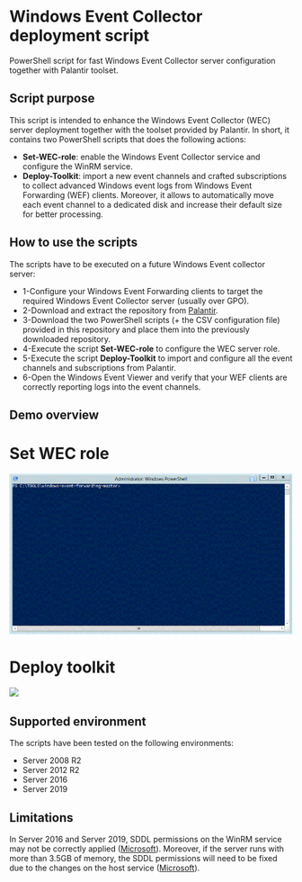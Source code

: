 # Windows Event Collector deployment script
PowerShell script for fast Windows Event Collector server configuration together with Palantir toolset.

## Script purpose
This script is intended to enhance the Windows Event Collector (WEC) server deployment together with the toolset provided by Palantir. In short, it contains two PowerShell scripts that does the following actions:
* **Set-WEC-role**: enable the Windows Event Collector service and configure the WinRM service.
* **Deploy-Toolkit**: import a new event channels and crafted subscriptions to collect advanced Windows event logs from Windows Event Forwarding (WEF) clients. Moreover, it allows to automatically move each event channel to a dedicated disk and increase their default size for better processing.


## How to use the scripts
The scripts have to be executed on a future Windows Event collector server:
* 1-Configure your Windows Event Forwarding clients to target the required Windows Event Collector server (usually over GPO).
* 2-Download and extract the repository from [Palantir](https://github.com/palantir/windows-event-forwarding.git).
* 3-Download the two PowerShell scripts (+ the CSV configuration file) provided in this repository and place them into the previously downloaded repository.
* 4-Execute the script **Set-WEC-role** to configure the WEC server role.
* 5-Execute the script **Deploy-Toolkit** to import and configure all the event channels and subscriptions from Palantir. 
* 6-Open the Windows Event Viewer and verify that your WEF clients are correctly reporting logs into the event channels.

## Demo overview
# Set WEC role
![](/demo/1-Set-WEC-role.gif)

# Deploy toolkit
![](/demo/2-Deploy-Toolkit.gif)

## Supported environment
The scripts have been tested on the following environments:
* Server 2008 R2
* Server 2012 R2
* Server 2016
* Server 2019

## Limitations
In Server 2016 and Server 2019, SDDL permissions on the WinRM service may not be correctly applied ([Microsoft](https://support.microsoft.com/en-us/help/4494462/events-not-forwarded-if-the-collector-runs-windows-server-2019-or-2016)). Moreover, if the server runs with more than 3.5GB of memory, the SDDL permissions will need to be fixed due to the changes on the host service ([Microsoft](https://docs.microsoft.com/en-us/windows/application-management/svchost-service-refactoring)).
